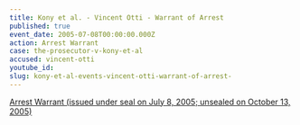 ```yaml
---
title: Kony et al. - Vincent Otti - Warrant of Arrest
published: true
event_date: 2005-07-08T00:00:00.000Z
action: Arrest Warrant
case: the-prosecutor-v-kony-et-al
accused: vincent-otti
youtube_id:
slug: kony-et-al-events-vincent-otti-warrant-of-arrest-
---
```



[Arrest Warrant (issued under seal on July 8, 2005; unsealed on October 13, 2005)](https://www.icc-cpi.int/Pages/record.aspx?docNo=ICC-02/04-01/05-54)